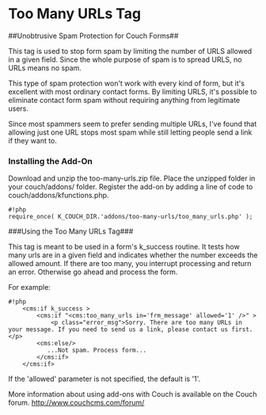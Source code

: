 # Too Many URLs Tag #
##Unobtrusive Spam Protection for Couch Forms##

This tag is used to stop form spam by limiting the number of URLS allowed in a given field. Since the whole purpose of spam is to spread URLS, no URLs means no spam.

This type of spam protection won't work with every kind of form, but it's excellent with most ordinary contact forms. By limiting URLS, it's possible to eliminate contact form spam without requiring anything from legitimate users.

Since most spammers seem to prefer sending multiple URLs, I've found that allowing just one URL stops most spam while still letting people send a link if they want to.

### Installing the Add-On ###

Download and unzip the too-many-urls.zip file. Place the unzipped folder in your couch/addons/ folder. Register the add-on by adding a line of code to couch/addons/kfunctions.php. 

```
#!php
require_once( K_COUCH_DIR.'addons/too-many-urls/too_many_urls.php' );
```

###Using the Too Many URLs Tag###

This tag is meant to be used in a form's k_success routine. It tests how many urls are in a given field and indicates whether the number exceeds the allowed amount. If there are too many, you interrupt processing and return an error. Otherwise go ahead and process the form. 

For example:

```
#!php
    <cms:if k_success >
        <cms:if "<cms:too_many_urls in='frm_message' allowed='1' />" >
            <p class="error_msg">Sorry. There are too many URLs in your message. If you need to send us a link, please contact us first.</p>
        <cms:else/>
           ...Not spam. Process form...
        </cms:if>
    </cms:if>
 ```   
If the 'allowed' parameter is not specified, the default is '1'.

More information about using add-ons with Couch is available on the Couch forum.
http://www.couchcms.com/forum/